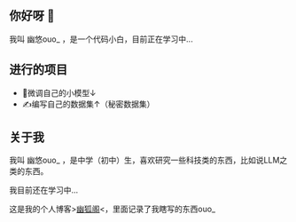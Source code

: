 ## 你好呀 👋
我叫 幽悠ouo_ ，是一个代码小白，目前正在学习中...

## 进行的项目

- 🤗微调自己的小模型↓
- ✍️编写自己的数据集↑（秘密数据集）

## 关于我
我叫 幽悠ouo_ ，是中学（初中）生，喜欢研究一些科技类的东西，比如说LLM之类的东西。

我目前还在学习中...

这是我的个人博客>[幽狐阁](https://youhuge.site/)<，里面记录了我瞎写的东西ouo_
<!--
**yoyo-ouo/yoyo-ouo** 是一个 ✨ 特别 ✨ 的仓库，因为它的 `README.md` 文件（就是这个文件）会显示在你的 GitHub 个人主页上。

以下是一些可以帮你入门的建议：

- 🔭 我目前正在从事...
- 🌱 我目前正在学习...
- 👯 我希望合作...
- 🤔 我需要帮助...
- 💬 可以问我关于...
- 📫 联系我方式：...
- 😄 人称代词：...
- ⚡ 有趣小知识：...
-->
